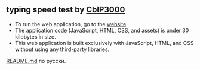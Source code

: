 ## typing speed test by [CblP3000](https://github.com/CblP3000)
* To run the web application, go to the [website](https://cblp3000.github.io/typing-speed-test/).
* The application code (JavaScript, HTML, CSS, and assets) is under 30 kilobytes in size.
* This web application is built exclusively with JavaScript, HTML, and CSS without using any third-party libraries.

[README.md](README.md) по русски.